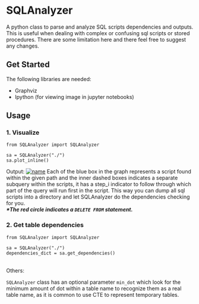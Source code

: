# SQLAnalyzer
A python class to parse and analyze SQL scripts dependencies and outputs. This is useful when dealing with complex or confusing sql scripts or stored procedures. There are some limitation here and there feel free to suggest any changes.

## Get Started
The following libraries are needed:
  - Graphviz
  - Ipython (for viewing image in jupyter notebooks)

## Usage
### 1. Visualize
```
from SQLAnalyzer import SQLAnalyzer

sa = SQLAnalyzer("./")
sa.plot_inline()
```
Output:
[![name](https://github.com/la0bing/melpy/blob/main/sql/SQLAnalyzer/output.png)](https://github.com/la0bing/melpy/blob/main/sql/SQLAnalyzer/example.png)
Each of the blue box in the graph represents a script found within the given path and the inner dashed boxes indicates a separate subquery within the scripts, it has a step_i indicator to follow through which part of the query will run first in the script. This way you can dump all sql scripts into a directory and let SQLAnalyzer do the dependencies checking for you. <br />
***\*The red circle indicates a ```DELETE FROM``` statement.***
<br />
### 2. Get table dependencies
```
from SQLAnalyzer import SQLAnalyzer

sa = SQLAnalyzer("./")
dependencies_dict = sa.get_dependencies()
```
<br />
Others:

```SQLAnalyzer``` class has an optional parameter ```min_dot``` which look for the minimum amount of dot within a table name to recognize them as a real table name, as it is common to use CTE to represent temporary tables.
